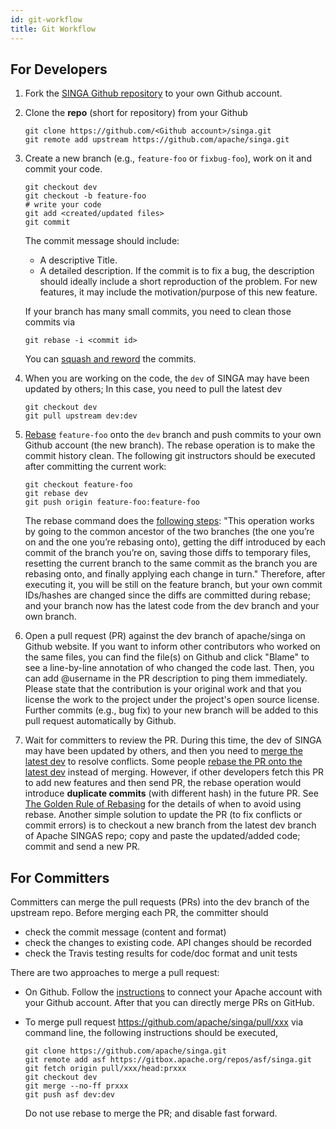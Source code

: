 ```yaml
---
id: git-workflow
title: Git Workflow
---
```


<!--- Licensed to the Apache Software Foundation (ASF) under one or more contributor license agreements.  See the NOTICE file distributed with this work for additional information regarding copyright ownership.  The ASF licenses this file to you under the Apache License, Version 2.0 (the "License"); you may not use this file except in compliance with the License.  You may obtain a copy of the License at http://www.apache.org/licenses/LICENSE-2.0 Unless required by applicable law or agreed to in writing, software distributed under the License is distributed on an "AS IS" BASIS, WITHOUT WARRANTIES OR CONDITIONS OF ANY KIND, either express or implied.  See the License for the specific language governing permissions and limitations under the License.  -->

## For Developers

1. Fork the [SINGA Github repository](https://github.com/apache/singa) to your own Github account.

2. Clone the **repo** (short for repository) from your Github

   ```shell
   git clone https://github.com/<Github account>/singa.git
   git remote add upstream https://github.com/apache/singa.git
   ```

3. Create a new branch (e.g., `feature-foo` or `fixbug-foo`), work on it and commit your code.

   ```shell
   git checkout dev
   git checkout -b feature-foo
   # write your code
   git add <created/updated files>
   git commit
   ```

   The commit message should include:

   - A descriptive Title.
   - A detailed description. If the commit is to fix a bug, the description should ideally include a short reproduction of the problem. For new features, it may include the motivation/purpose of this new feature.

   If your branch has many small commits, you need to clean those commits via

   ```shell
   git rebase -i <commit id>
   ```

   You can [squash and reword](https://help.github.com/en/articles/about-git-rebase) the commits.

4. When you are working on the code, the `dev` of SINGA may have been updated by others; In this case, you need to pull the latest dev

   ```shell
   git checkout dev
   git pull upstream dev:dev
   ```

5. [Rebase](https://git-scm.com/book/en/v2/Git-Branching-Rebasing) `feature-foo` onto the `dev` branch and push commits to your own Github account (the new branch). The rebase operation is to make the commit history clean. The following git instructors should be executed after committing the current work:

   ```shell
   git checkout feature-foo
   git rebase dev
   git push origin feature-foo:feature-foo
   ```

   The rebase command does the [following steps](https://git-scm.com/book/en/v2/Git-Branching-Rebasing): "This operation works by going to the common ancestor of the two branches (the one you’re on and the one you’re rebasing onto), getting the diff introduced by each commit of the branch you’re on, saving those diffs to temporary files, resetting the current branch to the same commit as the branch you are rebasing onto, and finally applying each change in turn." Therefore, after executing it, you will be still on the feature branch, but your own commit IDs/hashes are changed since the diffs are committed during rebase; and your branch now has the latest code from the dev branch and your own branch.

6. Open a pull request (PR) against the dev branch of apache/singa on Github website. If you want to inform other contributors who worked on the same files, you can find the file(s) on Github and click "Blame" to see a line-by-line annotation of who changed the code last. Then, you can add @username in the PR description to ping them immediately. Please state that the contribution is your original work and that you license the work to the project under the project's open source license. Further commits (e.g., bug fix) to your new branch will be added to this pull request automatically by Github.

7. Wait for committers to review the PR. During this time, the dev of SINGA may have been updated by others, and then you need to [merge the latest dev](https://docs.fast.ai/dev/git.html#how-to-keep-your-feature-branch-up-to-date) to resolve conflicts. Some people [rebase the PR onto the latest dev](https://github.com/edx/edx-platform/wiki/How-to-Rebase-a-Pull-Request) instead of merging. However, if other developers fetch this PR to add new features and then send PR, the rebase operation would introduce **duplicate commits** (with different hash) in the future PR. See [The Golden Rule of Rebasing](https://www.atlassian.com/git/tutorials/merging-vs-rebasing) for the details of when to avoid using rebase. Another simple solution to update the PR (to fix conflicts or commit errors) is to checkout a new branch from the latest dev branch of Apache SINGAS repo; copy and paste the updated/added code; commit and send a new PR.

## For Committers

Committers can merge the pull requests (PRs) into the dev branch of the upstream repo. Before merging each PR, the committer should

- check the commit message (content and format)
- check the changes to existing code. API changes should be recorded
- check the Travis testing results for code/doc format and unit tests

There are two approaches to merge a pull request:

- On Github. Follow the [instructions](https://gitbox.apache.org/setup/) to connect your Apache account with your Github account. After that you can directly merge PRs on GitHub.
- To merge pull request https://github.com/apache/singa/pull/xxx via command line, the following instructions should be executed,

  ```shell
  git clone https://github.com/apache/singa.git
  git remote add asf https://gitbox.apache.org/repos/asf/singa.git
  git fetch origin pull/xxx/head:prxxx
  git checkout dev
  git merge --no-ff prxxx
  git push asf dev:dev
  ```

  Do not use rebase to merge the PR; and disable fast forward.
